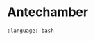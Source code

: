 # Antechamber

```{literalinclude} ../../_external/amberassist/ambertools/antechamber.sh
:language: bash
```
